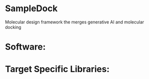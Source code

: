 # SampleDock
Molecular design framework the merges generative AI and molecular docking

# Software:

# Target Specific Libraries:


